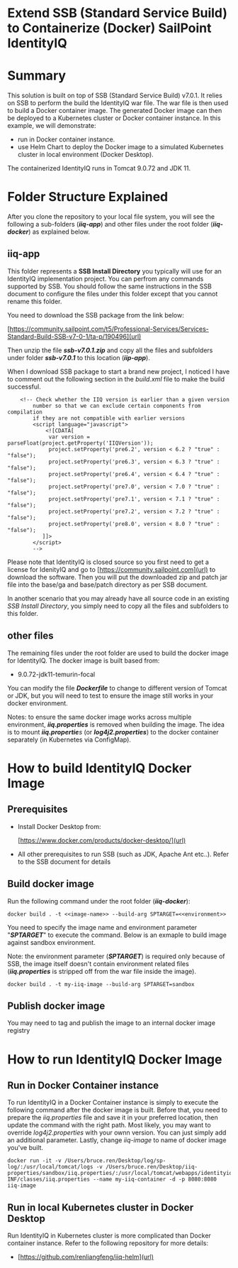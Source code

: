 Extend SSB (Standard Service Build) to Containerize (Docker) SailPoint IdentityIQ
================================

# Summary
This solution is built on top of SSB (Standard Service Build) v7.0.1. It relies on SSB to perform the build the IdentityIQ war file. The war file is then used to build a Docker container image. The generated Docker image can then be deployed to a Kubernetes cluster or Docker container instance. In this example, we will demonstrate:
- run in Docker container instance.
- use Helm Chart to deploy the Docker image to a simulated Kubernetes cluster in local environment (Docker Desktop). 

The containerized IdentityIQ runs in Tomcat 9.0.72 and JDK 11.

# Folder Structure Explained
After you clone the repository to your local file system, you will see the following a sub-folders (***iiq-app***) and other files under the root folder (***iiq-docker***) as explained below. 

## iiq-app
This folder represents a **SSB Install Directory** you typically will use for an IdentityIQ implementation project. You can perfrom any commands supported by SSB. You should follow the same instructions in the SSB document to configure the files under this folder except that you cannot rename this folder.

You need to download the SSB package from the link below:

[https://community.sailpoint.com/t5/Professional-Services/Services-Standard-Build-SSB-v7-0-1/ta-p/190496](url)

Then unzip the file ***ssb-v7.0.1.zip*** and copy all the files and subfolders under folder ***ssb-v7.0.1*** to this location (***iip-app***).

When I download SSB package to start a brand new project, I noticed I have to comment out the following section in the *build.xml* file to make the build successful.


```
	<!-- Check whether the IIQ version is earlier than a given version
        number so that we can exclude certain components from compilation
        if they are not compatible with earlier versions 
        <script language="javascript">
            <![CDATA[
             var version = parseFloat(project.getProperty('IIQVersion'));
             project.setProperty('pre6.2', version < 6.2 ? "true" : "false");
             project.setProperty('pre6.3', version < 6.3 ? "true" : "false");
             project.setProperty('pre6.4', version < 6.4 ? "true" : "false"); 
             project.setProperty('pre7.0', version < 7.0 ? "true" : "false");
             project.setProperty('pre7.1', version < 7.1 ? "true" : "false");
             project.setProperty('pre7.2', version < 7.2 ? "true" : "false");
        	 project.setProperty('pre8.0', version < 8.0 ? "true" : "false");
           ]]>
        </script>
    	-->

```


Please note that IdentityIQ is closed source so you first need to get a license for IdenityIQ and go to [https://community.sailpoint.com](url) to download the software. Then you will put the downloaded zip and patch jar file into the base/ga and base/patch directory as per SSB document.

In another scenario that you may already have all source code in an existing *SSB Install Directory*, you simply need to copy all the files and subfolders to this folder. 


## other files
The remaining files under the root folder are used to build the docker image for IdentityIQ. The docker image is built based from:

- 9.0.72-jdk11-temurin-focal

You can modify the file ***Dockerfile*** to change to different version of Tomcat or JDK, but you will need to test to ensure the image still works in your docker environment.

Notes: to ensure the same docker image works across multiple environment, ***iiq.properties*** is removed when building the image. The idea is to mount ***iiq.propertie**s* (or ***log4j2.properties***) to the docker container separately (in Kubernetes via ConfigMap).   


# How to build IdentityIQ Docker Image
## Prerequisites
- Install Docker Desktop from:

	[https://www.docker.com/products/docker-desktop/](url)
- All other prerequisites to run SSB (such as JDK, Apache Ant etc..). Refer to the SSB document for details


## Build docker image
Run the following command under the root folder (***iiq-docker***):

```
docker build . -t <<image-name>> --build-arg SPTARGET=<<environment>>
```
You need to specify the image name and environment parameter "***SPTARGET***" to execute the command. Below is an exmaple to build image against sandbox environment. 

Note: the environment parameter (***SPTARGET***) is required only because of SSB, the image itself doesn't contain environment related files (***iiq.properties*** is stripped off from the war file inside the image).  

```
docker build . -t my-iiq-image --build-arg SPTARGET=sandbox
```

## Publish docker image
You may need to tag and publish the image to an internal docker image registry


# How to run IdentityIQ Docker Image

## Run in Docker Container instance
To run IdentityIQ in a Docker Container instance is simply to execute the following command after the docker image is built. Before that, you need to prepare the *iiq.properties* file and save it in your preferred location, then update the command with the right path. Most likely, you may want to override *log4j2.properties* with your ownn version. You can just simply add an additional parameter. Lastly, change *iiq-image* to name of docker image you've built.

```
docker run -it -v /Users/bruce.ren/Desktop/log/sp-log/:/usr/local/tomcat/logs -v /Users/bruce.ren/Desktop/iiq-properties/sandbox/iiq.properties/:/usr/local/tomcat/webapps/identityiq/WEB-INF/classes/iiq.properties --name my-iiq-container -d -p 8080:8080 iiq-image
```

## Run in local Kubernetes cluster in Docker Desktop
Run IdentityIQ in Kubernetes cluster is more complicated than Docker container instance. Refer to the following repository for more details:
- [https://github.com/renliangfeng/iiq-helm](url)
